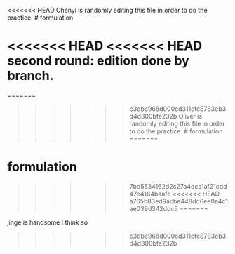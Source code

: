 <<<<<<< HEAD
Chenyi is randomly editing this file in order to do the practice. # formulation

<<<<<<< HEAD
<<<<<<< HEAD
second round: edition done by branch.
=======
=======
>>>>>>> e3dbe968d000cd311cfe8783eb3d4d300bfe232b
Oliver is  randomly editing this file in order to do the practice. # formulation
=======
# formulation
>>>>>>> 7bd5534162d2c27a4dca1af21cdd47e4164baafe
<<<<<<< HEAD
>>>>>>> a765b83ed9acbe448dd6ee0a4c1ae039d342ddc5
=======

jinge is handsome
I think so
>>>>>>> e3dbe968d000cd311cfe8783eb3d4d300bfe232b
